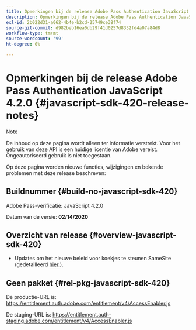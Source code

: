 ```yaml
---
title: Opmerkingen bij de release Adobe Pass Authentication JavaScript 4.2.0
description: Opmerkingen bij de release Adobe Pass Authentication JavaScript 4.2.0
exl-id: 2b022d31-a062-4b4e-b2cd-25749ce38f74
source-git-commit: d982beb16ea0db29f41d0257d8332fd4a07a84d8
workflow-type: tm+mt
source-wordcount: '99'
ht-degree: 0%

---
```


# Opmerkingen bij de release Adobe Pass Authentication JavaScript 4.2.0 {#javascript-sdk-420-release-notes}

>[!NOTE]
>
>De inhoud op deze pagina wordt alleen ter informatie verstrekt. Voor het gebruik van deze API is een huidige licentie van Adobe vereist. Ongeautoriseerd gebruik is niet toegestaan.

Op deze pagina worden nieuwe functies, wijzigingen en bekende problemen met deze release beschreven:

## Buildnummer {#build-no-javascript-sdk-420}

Adobe Pass-verificatie: JavaScript 4.2.0

Datum van de versie: **02/14/2020**


## Overzicht van release {#overview-javascript-sdk-420}

* Updates om het nieuwe beleid voor koekjes te steunen SameSite (gedetailleerd [ hier ](https://datatracker.ietf.org/doc/html/draft-ietf-httpbis-cookie-same-site-00)).


## Geen pakket {#rel-pkg-javascript-sdk-420}

De productie-URL is: https://entitlement.auth.adobe.com/entitlement/v4/AccessEnabler.js

De staging-URL is: https://entitlement.auth-staging.adobe.com/entitlement/v4/AccessEnabler.js
